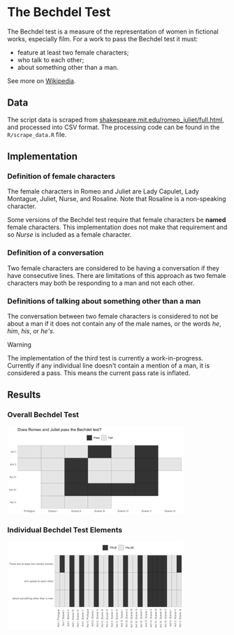 # The Bechdel Test

The Bechdel test is a measure of the representation of women in fictional works, especially film. For a work to pass the Bechdel test it must:

* feature at least two female characters;
* who talk to each other;
* about something other than a man.

See more on [Wikipedia](https://en.wikipedia.org/wiki/Bechdel_test).

## Data

The script data is scraped from [shakespeare.mit.edu/romeo_juliet/full.html](https://shakespeare.mit.edu/romeo_juliet/full.html), and processed into CSV format. The processing code can be found in the `R/scrape_data.R` file.

## Implementation

### Definition of female characters

The female characters in Romeo and Juliet are Lady Capulet, Lady Montague, Juliet, Nurse, and Rosaline. Note that Rosaline is a non-speaking character.

Some versions of the Bechdel test require that female characters be **named** female characters. This implementation does not make that requirement and so *Nurse* is included as a female character.

### Definition of a conversation

Two female characters are considered to be having a conversation if they have consecutive lines. There are limitations of this approach as two female characters may both be responding to a man and not each other. 

### Definitions of talking about something other than a man

The conversation between two female characters is considered to not be about a man if it does not contain any of the male names, or the words *he*, *him*, *his*, or *he's*.

> [!WARNING]
> The implementation of the third test is currently a work-in-progress. Currently if any individual line doesn't contain a mention of a man, it is considered a pass. This means the current pass rate is inflated.

## Results

### Overall Bechdel Test

<img src="results/overall_plot.png" width="80%">

### Individual Bechdel Test Elements

<img src="results/individual_plot.png" width="80%">
